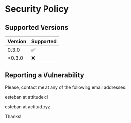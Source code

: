 # Security Policy

## Supported Versions

| Version | Supported          |
| ------- | ------------------ |
| 0.3.0  | :white_check_mark: |
| <0.3.0 | :x:                |

## Reporting a Vulnerability

Please, contact me at any of the following email addresses:

esteban at attitude.cl

esteban at actitud.xyz

Thanks!
